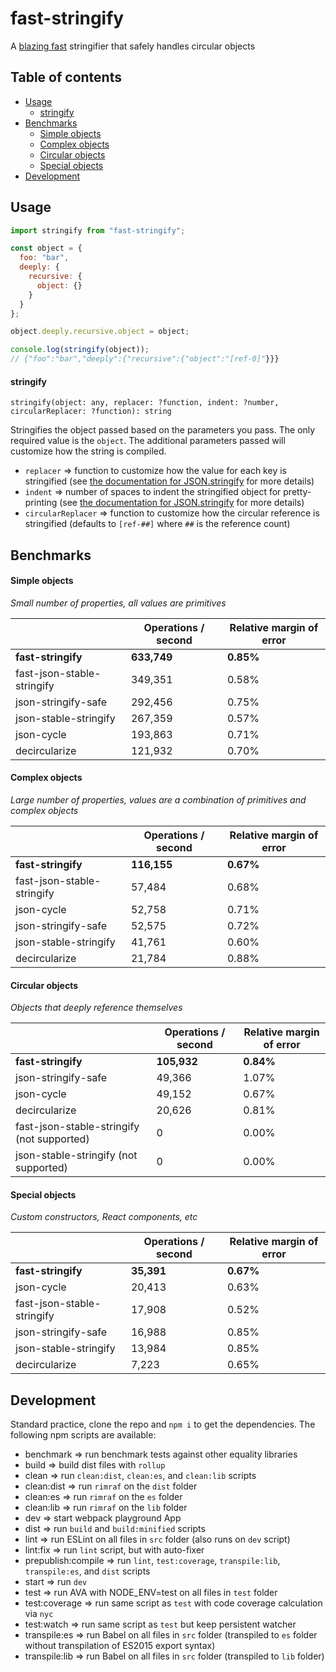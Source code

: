 # fast-stringify

A [blazing fast](#benchmarks) stringifier that safely handles circular objects

## Table of contents

* [Usage](#usage)
  * [stringify](#stringify)
* [Benchmarks](#benchmarks)
  * [Simple objects](#simple-objects)
  * [Complex objects](#complex-objects)
  * [Circular objects](#circular-objects)
  * [Special objects](#special-objects)
* [Development](#development)

## Usage

```javascript
import stringify from "fast-stringify";

const object = {
  foo: "bar",
  deeply: {
    recursive: {
      object: {}
    }
  }
};

object.deeply.recursive.object = object;

console.log(stringify(object));
// {"foo":"bar","deeply":{"recursive":{"object":"[ref-0]"}}}
```

#### stringify

`stringify(object: any, replacer: ?function, indent: ?number, circularReplacer: ?function): string`

Stringifies the object passed based on the parameters you pass. The only required value is the `object`. The additional parameters passed will customize how the string is compiled.

* `replacer` => function to customize how the value for each key is stringified (see [the documentation for JSON.stringify](https://developer.mozilla.org/en-US/docs/Web/JavaScript/Reference/Global_Objects/JSON/stringify) for more details)
* `indent` => number of spaces to indent the stringified object for pretty-printing (see [the documentation for JSON.stringify](https://developer.mozilla.org/en-US/docs/Web/JavaScript/Reference/Global_Objects/JSON/stringify) for more details)
* `circularReplacer` => function to customize how the circular reference is stringified (defaults to `[ref-##]` where `##` is the reference count)

## Benchmarks

#### Simple objects

_Small number of properties, all values are primitives_

|                            | Operations / second | Relative margin of error |
| -------------------------- | ------------------- | ------------------------ |
| **fast-stringify**         | **633,749**         | **0.85%**                |
| fast-json-stable-stringify | 349,351             | 0.58%                    |
| json-stringify-safe        | 292,456             | 0.75%                    |
| json-stable-stringify      | 267,359             | 0.57%                    |
| json-cycle                 | 193,863             | 0.71%                    |
| decircularize              | 121,932             | 0.70%                    |

#### Complex objects

_Large number of properties, values are a combination of primitives and complex objects_

|                            | Operations / second | Relative margin of error |
| -------------------------- | ------------------- | ------------------------ |
| **fast-stringify**         | **116,155**         | **0.67%**                |
| fast-json-stable-stringify | 57,484              | 0.68%                    |
| json-cycle                 | 52,758              | 0.71%                    |
| json-stringify-safe        | 52,575              | 0.72%                    |
| json-stable-stringify      | 41,761              | 0.60%                    |
| decircularize              | 21,784              | 0.88%                    |

#### Circular objects

_Objects that deeply reference themselves_

|                                            | Operations / second | Relative margin of error |
| ------------------------------------------ | ------------------- | ------------------------ |
| **fast-stringify**                         | **105,932**         | **0.84%**                |
| json-stringify-safe                        | 49,366              | 1.07%                    |
| json-cycle                                 | 49,152              | 0.67%                    |
| decircularize                              | 20,626              | 0.81%                    |
| fast-json-stable-stringify (not supported) | 0                   | 0.00%                    |
| json-stable-stringify (not supported)      | 0                   | 0.00%                    |

#### Special objects

_Custom constructors, React components, etc_

|                            | Operations / second | Relative margin of error |
| -------------------------- | ------------------- | ------------------------ |
| **fast-stringify**         | **35,391**          | **0.67%**                |
| json-cycle                 | 20,413              | 0.63%                    |
| fast-json-stable-stringify | 17,908              | 0.52%                    |
| json-stringify-safe        | 16,988              | 0.85%                    |
| json-stable-stringify      | 13,984              | 0.85%                    |
| decircularize              | 7,223               | 0.65%                    |

## Development

Standard practice, clone the repo and `npm i` to get the dependencies. The following npm scripts are available:

* benchmark => run benchmark tests against other equality libraries
* build => build dist files with `rollup`
* clean => run `clean:dist`, `clean:es`, and `clean:lib` scripts
* clean:dist => run `rimraf` on the `dist` folder
* clean:es => run `rimraf` on the `es` folder
* clean:lib => run `rimraf` on the `lib` folder
* dev => start webpack playground App
* dist => run `build` and `build:minified` scripts
* lint => run ESLint on all files in `src` folder (also runs on `dev` script)
* lint:fix => run `lint` script, but with auto-fixer
* prepublish:compile => run `lint`, `test:coverage`, `transpile:lib`, `transpile:es`, and `dist` scripts
* start => run `dev`
* test => run AVA with NODE_ENV=test on all files in `test` folder
* test:coverage => run same script as `test` with code coverage calculation via `nyc`
* test:watch => run same script as `test` but keep persistent watcher
* transpile:es => run Babel on all files in `src` folder (transpiled to `es` folder without transpilation of ES2015 export syntax)
* transpile:lib => run Babel on all files in `src` folder (transpiled to `lib` folder)
